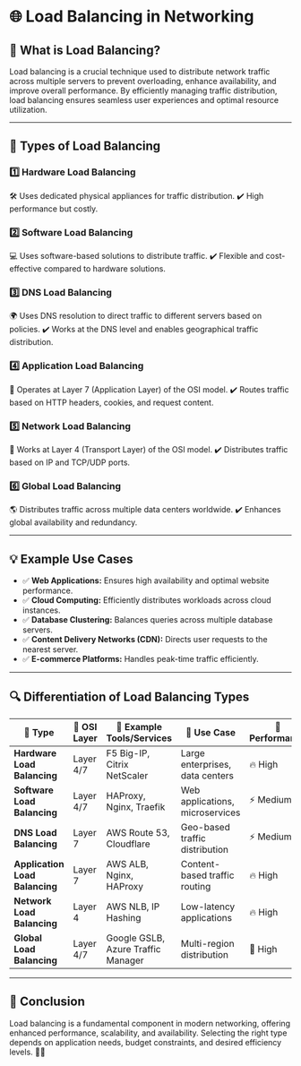# 🌐 Load Balancing in Networking

## 📌 What is Load Balancing?
Load balancing is a crucial technique used to distribute network traffic across multiple servers to prevent overloading, enhance availability, and improve overall performance. By efficiently managing traffic distribution, load balancing ensures seamless user experiences and optimal resource utilization.

---

## 🔹 Types of Load Balancing

### 1️⃣ **Hardware Load Balancing**
🛠️ Uses dedicated physical appliances for traffic distribution.
✔️ High performance but costly.

### 2️⃣ **Software Load Balancing**
💻 Uses software-based solutions to distribute traffic.
✔️ Flexible and cost-effective compared to hardware solutions.

### 3️⃣ **DNS Load Balancing**
🌍 Uses DNS resolution to direct traffic to different servers based on policies.
✔️ Works at the DNS level and enables geographical traffic distribution.

### 4️⃣ **Application Load Balancing**
🎯 Operates at Layer 7 (Application Layer) of the OSI model.
✔️ Routes traffic based on HTTP headers, cookies, and request content.

### 5️⃣ **Network Load Balancing**
📡 Works at Layer 4 (Transport Layer) of the OSI model.
✔️ Distributes traffic based on IP and TCP/UDP ports.

### 6️⃣ **Global Load Balancing**
🌎 Distributes traffic across multiple data centers worldwide.
✔️ Enhances global availability and redundancy.

---

## 💡 Example Use Cases
- ✅ **Web Applications:** Ensures high availability and optimal website performance.
- ✅ **Cloud Computing:** Efficiently distributes workloads across cloud instances.
- ✅ **Database Clustering:** Balances queries across multiple database servers.
- ✅ **Content Delivery Networks (CDN):** Directs user requests to the nearest server.
- ✅ **E-commerce Platforms:** Handles peak-time traffic efficiently.

---

## 🔍 Differentiation of Load Balancing Types

| 🔹 Type                   | 📏 OSI Layer | 🔧 Example Tools/Services    | 🎯 Use Case                      | 🚀 Performance | 💰 Cost  |
|---------------------------|-------------|------------------------------|----------------------------------|--------------|---------|
| **Hardware Load Balancing** | Layer 4/7   | F5 Big-IP, Citrix NetScaler  | Large enterprises, data centers | 🔥 High      | 💲 High  |
| **Software Load Balancing** | Layer 4/7   | HAProxy, Nginx, Traefik      | Web applications, microservices | ⚡ Medium    | 💲 Low   |
| **DNS Load Balancing**     | Layer 7     | AWS Route 53, Cloudflare     | Geo-based traffic distribution  | ⚡ Medium    | 💲 Low   |
| **Application Load Balancing** | Layer 7  | AWS ALB, Nginx, HAProxy      | Content-based traffic routing  | 🔥 High      | 💲 Medium |
| **Network Load Balancing** | Layer 4     | AWS NLB, IP Hashing         | Low-latency applications        | 🔥 High      | 💲 Medium |
| **Global Load Balancing**  | Layer 4/7   | Google GSLB, Azure Traffic Manager | Multi-region distribution | 🚀 High  | 💲 High  |

---

## 🎯 Conclusion
Load balancing is a fundamental component in modern networking, offering enhanced performance, scalability, and availability. Selecting the right type depends on application needs, budget constraints, and desired efficiency levels. 🚀💡

